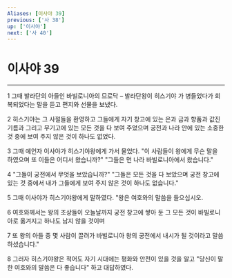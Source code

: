 ```yaml
---
Aliases: [이사야 39]
previous: ['사 38']
up: ['이사야']
next: ['사 40']
---
```

# 이사야 39

***


1 그때 발라단의 아들인 바빌로니아의 므로닥 – 발라단왕이 히스기야 가 병들었다가 회복되었다는 말을 듣고 편지와 선물을 보냈다. 

2 히스기야는 그 사절들을 환영하고 그들에게 자기 창고에 있는 은과 금과 향품과 값진 기름과 그리고 무기고에 있는 모든 것을 다 보여 주었으며 궁전과 나라 안에 있는 소중한 것 중에 보여 주지 않은 것이 하나도 없었다. 

3 그때 예언자 이사야가 히스기야왕에게 가서 물었다. "이 사람들이 왕에게 무슨 말을 하였으며 또 이들은 어디서 왔습니까?" "그들은 먼 나라 바빌로니아에서 왔습니다." 

4 "그들이 궁전에서 무엇을 보았습니까?" "그들은 모든 것을 다 보았으며 궁전 창고에 있는 것 중에서 내가 그들에게 보여 주지 않은 것이 하나도 없습니다." 

5 그때 이사야가 히스기야왕에게 말하였다. "왕은 여호와의 말씀을 들으십시오. 

6 여호와께서는 왕의 조상들이 오늘날까지 궁전 창고에 쌓아 둔 그 모든 것이 바빌로니아로 옮겨지고 하나도 남지 않을 것이며 

7 또 왕의 아들 중 몇 사람이 끌려가 바빌로니아 왕의 궁전에서 내시가 될 것이라고 말씀하셨습니다." 

8 그러자 히스기야왕은 적어도 자기 시대에는 평화와 안전이 있을 것을 알고 "당신이 말한 여호와의 말씀은 다 좋습니다" 하고 대답하였다.
